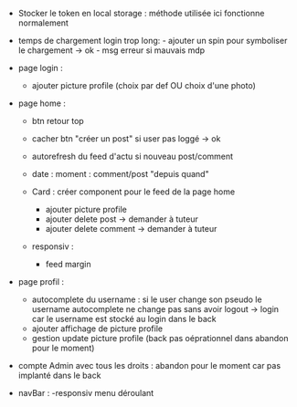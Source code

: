 - Stocker le token en local storage : méthode utilisée ici fonctionne normalement
<!-- - useContext : islogged pas opérationnel -> fait par authStorage.js -->
- temps de chargement login trop long:
		- ajouter un spin pour symboliser le chargement -> ok
		- msg erreur si mauvais mdp

- page login : 
	- ajouter picture profile (choix par def OU choix d'une photo)

- page home : 
	- btn retour top
	- cacher btn "créer un post" si user pas loggé	-> ok
	- autorefresh du feed d'actu si nouveau post/comment
	- date : moment : comment/post "depuis quand"
	- Card : créer component pour le feed de la page home
		- ajouter picture profile
		- ajouter delete post -> demander à tuteur
		- ajouter delete comment -> demander à tuteur

	- responsiv : 
		- feed margin

- page profil : 
	- autocomplete du username : si le user change son pseudo le username autocomplete ne change pas sans avoir logout -> login car le username est stocké au login dans le back
	- ajouter affichage de picture profile
	- gestion update picture profile (back pas oéprationnel dans abandon pour le moment)

- compte Admin avec tous les droits : abandon pour le moment car pas implanté dans le back

- navBar : 
	-responsiv menu déroulant




<!-- front : 
LOGIN : 
-> axios : stocker le token en localstorage (look tuto)
-> configurer axios pour récuperer le token barearer 
-> useContext : isLogged ?

hide btn hom create post
securiser pages home / create post = > si pas log go page login

temps de login long ?

style home ? le feed d'actu => auto refresh ? -->

<!-- Navbar : changer les btn si user is logged -->
<!-- Home : recupérer tous les posts : refresh provider ? -->
<!-- Posts : creer un post -->
 <!-- comments : creer un comment -->
 <!-- get one post ?   -->
 <!-- injecter le post dans l'entete comment
 delete post -> logo delete
 delete comment -> logo delete

slice date et heure pour affichage dans le feed

img post ? img user ?  
update post -->

<!-- profile : edit profile update = username + password -->

<!-- logout : permettre la deco du user -->

<!-- style : home + post + comments

back : 
valider token dans le creat post -->